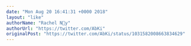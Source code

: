 ```yaml
---
date: "Mon Aug 20 16:41:31 +0000 2018"
layout: "like"
authorName: "Rachel N🍩y"
authorUrl: "https://twitter.com/AbKi"
originalPost: "https://twitter.com/AbKi/status/1031582008663834629"
---
```

